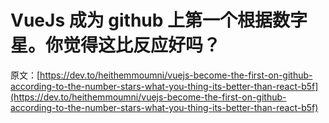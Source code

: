 # VueJs 成为 github 上第一个根据数字星。你觉得这比反应好吗？

原文：[https://dev.to/heithemmoumni/vuejs-become-the-first-on-github-according-to-the-number-stars-what-you-thing-its-better-than-react-b5f](https://dev.to/heithemmoumni/vuejs-become-the-first-on-github-according-to-the-number-stars-what-you-thing-its-better-than-react-b5f)